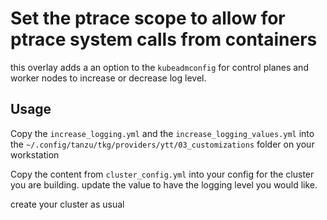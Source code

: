 # Set the ptrace scope to allow for ptrace system calls from containers

this overlay adds a an option to the `kubeadmconfig` for control planes and worker nodes to increase or decrease log level.

## Usage

Copy the `increase_logging.yml` and the `increase_logging_values.yml` into the `~/.config/tanzu/tkg/providers/ytt/03_customizations` folder on your workstation

Copy the content from `cluster_config.yml` into your config for the cluster you are building. update the value to have the logging level you would like.


create your cluster as usual